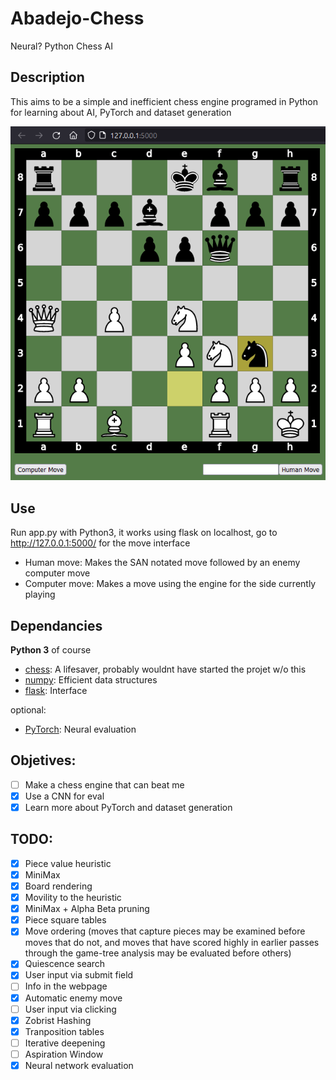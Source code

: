 # Abadejo-Chess
Neural? Python Chess AI

## Description

This aims to be a simple and inefficient chess engine programed in Python for learning about AI, PyTorch and dataset generation

![GUI](./GUI.png)

## Use

Run app.py with Python3, it works using flask on localhost, go to http://127.0.0.1:5000/ for the move interface

- Human move: Makes the SAN notated move followed by an enemy computer move
- Computer move: Makes a move using the engine for the side currently playing


## Dependancies

**Python 3** of course

* [chess](https://pypi.org/project/python-chess/): A lifesaver, probably wouldnt have started the projet w/o this
* [numpy](https://pypi.org/project/numpy/): Efficient data structures
* [flask](https://pypi.org/project/Flask/): Interface
  
optional:
* [PyTorch](https://pypi.org/project/torch/): Neural evaluation

## Objetives:

- [ ] Make a chess engine that can beat me
- [x] Use a CNN for eval
- [x] Learn more about PyTorch and dataset generation

## TODO:

- [x] Piece value heuristic
- [x] MiniMax
- [x] Board rendering
- [x] Movility to the heuristic
- [x] MiniMax + Alpha Beta pruning
- [x] Piece square tables
- [x] Move ordering (moves that capture pieces may be examined before moves that do not, and moves that have scored highly in earlier passes through the game-tree analysis may be evaluated before others)
- [x] Quiescence search
- [x] User input via submit field
- [ ] Info in the webpage
- [x] Automatic enemy move
- [ ] User input via clicking
- [x] Zobrist Hashing
- [x] Tranposition tables
- [ ] Iterative deepening
- [ ] Aspiration Window
- [x] Neural network evaluation
